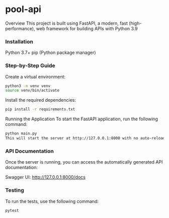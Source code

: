# pool-api

Overview
This project is built using FastAPI, a modern, fast (high-performance), web framework for building APIs with Python 3.9

### Installation
Python 3.7+
pip (Python package manager)

### Step-by-Step Guide

Create a virtual environment:

```bash
python3 -m venv venv
source venv/bin/activate
```

Install the required dependencies:

```bash
pip install -r requirements.txt
```
Running the Application
To start the FastAPI application, run the following command:

```bash
python main.py
This will start the server at http://127.0.0.1:8000 with no auto-reload enabled
```

### API Documentation
Once the server is running, you can access the automatically generated API documentation:

Swagger UI: http://127.0.0.1:8000/docs

### Testing
To run the tests, use the following command:
```bash
pytest
```
